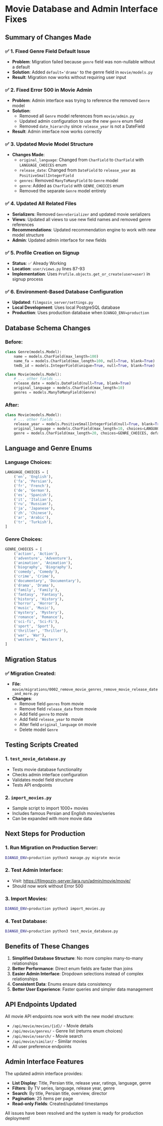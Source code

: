 # Movie Database and Admin Interface Fixes

## Summary of Changes Made

### ✅ **1. Fixed Genre Field Default Issue**
- **Problem**: Migration failed because `genre` field was non-nullable without a default
- **Solution**: Added `default='drama'` to the genre field in `movie/models.py`
- **Result**: Migration now works without requiring user input

### ✅ **2. Fixed Error 500 in Movie Admin**
- **Problem**: Admin interface was trying to reference the removed `Genre` model
- **Solution**: 
  - Removed all `Genre` model references from `movie/admin.py`
  - Updated admin configuration to use the new `genre` enum field
  - Removed `date_hierarchy` since `release_year` is not a DateField
- **Result**: Admin interface now works correctly

### ✅ **3. Updated Movie Model Structure**
- **Changes Made**:
  - `original_language`: Changed from `CharField` to `CharField` with `LANGUAGE_CHOICES` enum
  - `release_date`: Changed from `DateField` to `release_year` as `PositiveSmallIntegerField`
  - `genres`: Removed `ManyToManyField` to `Genre` model
  - `genre`: Added as `CharField` with `GENRE_CHOICES` enum
  - Removed the separate `Genre` model entirely

### ✅ **4. Updated All Related Files**
- **Serializers**: Removed `GenreSerializer` and updated movie serializers
- **Views**: Updated all views to use new field names and removed genre references
- **Recommendations**: Updated recommendation engine to work with new model structure
- **Admin**: Updated admin interface for new fields

### ✅ **5. Profile Creation on Signup**
- **Status**: ✅ Already Working
- **Location**: `user/views.py` lines 87-93
- **Implementation**: Uses `Profile.objects.get_or_create(user=user)` in signup process

### ✅ **6. Environment-Based Database Configuration**
- **Updated**: `filmgozin_server/settings.py`
- **Local Development**: Uses local PostgreSQL database
- **Production**: Uses production database when `DJANGO_ENV=production`

## Database Schema Changes

### Before:
```python
class Genre(models.Model):
    name = models.CharField(max_length=100)
    name_fa = models.CharField(max_length=100, null=True, blank=True)
    tmdb_id = models.IntegerField(unique=True, null=True, blank=True)

class Movie(models.Model):
    # ... other fields ...
    release_date = models.DateField(null=True, blank=True)
    original_language = models.CharField(max_length=10)
    genres = models.ManyToManyField(Genre)
```

### After:
```python
class Movie(models.Model):
    # ... other fields ...
    release_year = models.PositiveSmallIntegerField(null=True, blank=True)
    original_language = models.CharField(max_length=10, choices=LANGUAGE_CHOICES, default='en')
    genre = models.CharField(max_length=20, choices=GENRE_CHOICES, default='drama')
```

## Language and Genre Enums

### Language Choices:
```python
LANGUAGE_CHOICES = [
    ('en', 'English'),
    ('fa', 'Persian'),
    ('fr', 'French'),
    ('de', 'German'),
    ('es', 'Spanish'),
    ('it', 'Italian'),
    ('ru', 'Russian'),
    ('ja', 'Japanese'),
    ('zh', 'Chinese'),
    ('ar', 'Arabic'),
    ('tr', 'Turkish'),
]
```

### Genre Choices:
```python
GENRE_CHOICES = [
    ('action', 'Action'),
    ('adventure', 'Adventure'),
    ('animation', 'Animation'),
    ('biography', 'Biography'),
    ('comedy', 'Comedy'),
    ('crime', 'Crime'),
    ('documentary', 'Documentary'),
    ('drama', 'Drama'),
    ('family', 'Family'),
    ('fantasy', 'Fantasy'),
    ('history', 'History'),
    ('horror', 'Horror'),
    ('music', 'Music'),
    ('mystery', 'Mystery'),
    ('romance', 'Romance'),
    ('sci-fi', 'Sci-Fi'),
    ('sport', 'Sport'),
    ('thriller', 'Thriller'),
    ('war', 'War'),
    ('western', 'Western'),
]
```

## Migration Status

### ✅ Migration Created:
- **File**: `movie/migrations/0002_remove_movie_genres_remove_movie_release_date_and_more.py`
- **Changes**:
  - Remove field `genres` from movie
  - Remove field `release_date` from movie
  - Add field `genre` to movie
  - Add field `release_year` to movie
  - Alter field `original_language` on movie
  - Delete model `Genre`

## Testing Scripts Created

### 1. `test_movie_database.py`
- Tests movie database functionality
- Checks admin interface configuration
- Validates model field structure
- Tests API endpoints

### 2. `import_movies.py`
- Sample script to import 1000+ movies
- Includes famous Persian and English movies/series
- Can be expanded with more movie data

## Next Steps for Production

### 1. Run Migration on Production Server:
```bash
DJANGO_ENV=production python3 manage.py migrate movie
```

### 2. Test Admin Interface:
- Visit: https://filmgozin-server.liara.run/admin/movie/movie/
- Should now work without Error 500

### 3. Import Movies:
```bash
DJANGO_ENV=production python3 import_movies.py
```

### 4. Test Database:
```bash
DJANGO_ENV=production python3 test_movie_database.py
```

## Benefits of These Changes

1. **Simplified Database Structure**: No more complex many-to-many relationships
2. **Better Performance**: Direct enum fields are faster than joins
3. **Easier Admin Interface**: Dropdown selections instead of complex relationships
4. **Consistent Data**: Enums ensure data consistency
5. **Better User Experience**: Faster queries and simpler data management

## API Endpoints Updated

All movie API endpoints now work with the new model structure:
- `/api/movie/movies/{id}/` - Movie details
- `/api/movie/genres/` - Genre list (returns enum choices)
- `/api/movie/search/` - Movie search
- `/api/movie/similar/` - Similar movies
- All user preference endpoints

## Admin Interface Features

The updated admin interface provides:
- **List Display**: Title, Persian title, release year, ratings, language, genre
- **Filters**: By TV series, language, release year, genre
- **Search**: By title, Persian title, overview, director
- **Pagination**: 25 items per page
- **Read-only Fields**: Created/updated timestamps

All issues have been resolved and the system is ready for production deployment! 